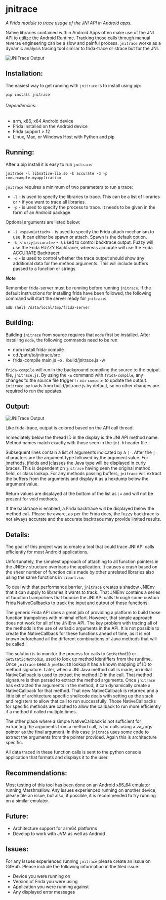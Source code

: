 # jnitrace

_A Frida module to trace usage of the JNI API in Android apps._

Native libraries contained within Android Apps often make use of the JNI API to
utilize the Android Runtime. Tracking those calls through
manual reverse engineering can be a slow and painful process. `jnitrace` works
as a dynamic analysis tracing tool similar to frida-trace or strace but for
the JNI.

![JNITrace Output](https://i.ibb.co/w4YpQ4y/jnitrace-1.png)

## Installation:

The easiest way to get running with `jnitrace` is to install using pip:

`pip install jnitrace`

###### Dependencies:
* arm, x86, x64 Android device
* Frida installed on the Android device
* Frida support > 12
* Linux, Mac, or Windows Host with Python and pip

## Running:

After a pip install it is easy to run `jnitrace`:

`jnitrace -l libnative-lib.so -b accurate -d -p com.example.myapplication`

`jnitrace` requires a minimum of two parameters to run a trace:
* `-l` - is used to specify the libraries to trace. This can be a list of libraries or `*` if you want to trace all libraries.
* `-p` - is used to specify the process to trace. It needs to be given in the form of an Android package.

Optional arguments are listed below:
* `-i <spawn|attach>` - is used to specify the Frida attach mechanism to use. It can either be spawn or attach. Spawn is the default option.
* `-b <fuzzy|accurate>` - is used to control backtrace output. Fuzzy will use
the Frida FUZZY Backtracer, whereas accurate will use the Frida ACCURATE
Backtracer.
* `-d` - is used to control whether the trace output should show any
additional data for the method arguments. This will include buffers passed to
a function or strings.

***Note***

Remember frida-server must be running before running `jnitrace`. If the default
instructions for installing frida have been followed, the following command will start the server ready for `jnitrace`:

`adb shell /data/local/tmp/frida-server`


## Building:

Building `jnitrace` from source requires that `node` first be installed.
After installing `node`, the following commands need to be run:

* npm install frida-compile
* cd /path/to/jnitrace/src
* frida-compile main.js -o ../build/jnitrace.js -w

`frida-compile` will run in the background compiling the source to the output
file, `jnitrace.js`. By using the `-w` command with `frida-compile`, any
changes to the source file trigger `frida-compile` to update the output.
`jnitrace.py` loads from build/jnitrace.js by default, so no other
changes are required to run the updates.

## Output:
![JNITrace Output](https://i.ibb.co/TYT3mGK/jnitrace-2.png)

Like frida-trace, output is colored based on the API call thread.

Immediately below the thread ID in the display is the JNI API method name.
Method names match exactly with those seen in the `jni.h` header file.

Subsequent lines contain a list of arguments indicated by a `|-`. After the
`|-` characters are the argument type followed by the argument value. For
jmethods, jfields and jclasses the Java type will be displayed in curly
braces. This is dependent on `jnitrace` having seen the original method,
field, or class lookup. For any methods passing buffers, `jnitrace` will
extract the buffers from the arguments and display it as a hexdump below the
argument value.

Return values are displayed at the bottom of the list as `|=` and will not
be present for void methods.

If the backtrace is enabled, a Frida backtrace will be displayed below the
method call. Please be aware, as per the Frida docs, the fuzzy backtrace is
not always accurate and the accurate backtrace may provide limited results.

## Details:
The goal of this project was to create a tool that could trace JNI API calls
efficiently for most Android applications.

Unfortunately, the simplest approach of attaching to all function pointers in
the JNIEnv structure overloads the application. It causes a crash based on the
sheer number of function calls made by other unrelated libraries also using
the same functions in `libart.so`.

To deal with that performance barrier, `jnitrace` creates a shadow JNIEnv that
it can supply to libraries it wants to track. That JNIEnv contains a series
of function trampolines that bounce the JNI API calls through some custom
Frida NativeCallbacks to track the input and output of those functions.

The generic Frida API does a great job of providing a platform to build
those function trampolines with minimal effort. However, that simple approach
does not work for all of the JNIEnv API. The key problem with tracing all of
the methods is the use of variadic arguments in the API. It is not possible to
create the NativeCallback for these functions ahead of time, as it is not known
beforehand all the different combinations of Java methods that will be called.

The solution is to monitor the process for calls to `GetMethodID` or
`GetStaticMethodID`, used to look up method identifiers from the runtime.
Once `jnitrace` sees a `jmethodID` lookup it has a known mapping of
ID to method signature. Later, when a JNI Java method call is made, an initial
NativeCallback is used to extract the method ID in the call. That method
signature is then parsed to extract the method arguments. Once `jnitrace` has
extracted the arguments in the method, it can dynamically create a
NativeCallback for that method. That new NativeCallback is returned and a
little bit of architecture specific shellcode deals with setting up the stack
and registers to allow that call to run successfully. Those NativeCallbacks
for specific methods are cached to allow the callback to run more efficiently
if a method if called multiple times.

The other place where a simple NativeCallback is not sufficient for
extracting the arguments from a method call, is for calls using a
va_args pointer as the final argument. In this case `jnitrace` uses some code
to extract the arguments from the pointer provided. Again this is architecture
specific.

All data traced in these function calls is sent to the python console
application that formats and displays it to the user.

## Recommendations:
Most testing of this tool has been done on an Android x86_64 emulator running
Marshmallow. Any issues experienced running on another device, please file an
issue, but also, if possible, it is recommended to try running on a similar
emulator.

## Future:
* Architecture support for arm64 platforms
* Develop to work with JVM as well as Android

## Issues:
For any issues experienced running `jnitrace` please create an issue on
GitHub. Please include the following information in the filed issue:
* Device you were running on
* Version of Frida you were using
* Application you were running against
* Any displayed error messages
